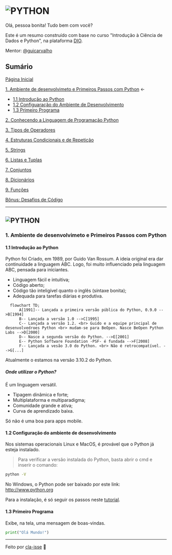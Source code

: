 # ![PYTHON](https://img.shields.io/badge/Python-000?style=for-the-badge&logo=python)
Olá, pessoa bonita! Tudo bem com você? 

Este é um resumo construído com base no curso "Introdução à Ciência de Dados e Python", na plataforma [DIO](https://web.dio.me/home).

Mentor: [@guicarvalho](https://github.com/guicarvalho)

## Sumário

[Página Inicial](./README.md)

[1. Ambiente de desenvolvimeto e Primeiros Passos com Python](./1-primeiros_passos.md#1-ambiente-de-desenvolvimeto-e-primeiros-passos-com-python) <-
* [1.1 Introdução ao Python](#11-introdução-ao-python)
* [1.2 Configuaração do Ambiente de Desenvolvimento](#12-configuração-do-ambiente-de-desenvolvimento)
* [1.3 Primeiro Programa](#13-primeiro-programa)

[2. Conhecendo a Linguagem de Programação Python](./2-introducao.md)

[3. Tipos de Operadores](./3-operadores.md)

[4. Estruturas Condicionais e de Repetição](./4-condicao_e_repeticao.md)

[5. Strings](./5-strings.md)

[6. Listas e Tuplas](./6-listas_e_tuplas.md)

[7. Conjuntos](./7-conjuntos.md)

[8. Dicionários](./8-dicionarios.md)

[9. Funções](./9-funcoes.md)

[Bônus: Desafios de Código](./challenges/)

---

## ![PYTHON](https://img.shields.io/badge/Python-000?style=for-the-badge&logo=python)

### 1. Ambiente de desenvolvimeto e Primeiros Passos com Python

#### 1.1 Introdução ao Python

Python foi Criado, em 1989, por Guido Van Rossum. A ideia original era dar continuidade a linguagem ABC. Logo, foi muito influenciado pela linguagem ABC, pensada para iniciantes.

* Linguagem fácil e intuitiva;
* Código aberto;
* Código tão inteligível quanto o inglês (síntaxe bonita);
* Adequada para tarefas diárias e produtiva.

```mermaid
  flowchart TD;
      A[1991]-- Lançada a primeira versão pública do Python, 0.9.0 -->B[1994]
      B-- Lançada a versão 1.0 -->C[1995]
      C-- Lançada a versão 1.2. <br> Guido e a equipe principal de desenvolvedroes Python <br> mudam-se para BeOpen. Nasce BeOpen Python Labs -->D[2000]
      D-- Nasce a segunda versão do Python. -->E[2001]
      E-- Python Software Foundation -PSF- é fundada -->F[2008]
      F-- Lançada a vesão 3.0 do Python. <br> Não é retrocompatível. -->G[...]
```
Atualmente o estamos na versão 3.10.2 do Python.

##### Onde utilizar o Python?

É um linguagem versátil. 
* Tipagem dinâmica e forte;
* Multiplataforma e multiparadigma;
* Comunidade grande e ativa;
* Curva de aprendizado baixa.

Só não é uma boa para apps mobile.

#### 1.2 Configuração do ambiente de desenvolvimento

Nos sistemas operacionais Linux e MacOS, é provável que o Python já esteja instalado.

> Para verificar a versão instalada do Python, basta abrir o cmd e inserir o comando:

```cmd
python -V
```

No Windows, o Python pode ser baixado por este link: http://www.python.org

Para a instalação, é só seguir os passos neste [tutorial](https://python.org.br/instalacao-windows/.).

#### 1.3 Primeiro Programa

Exibe, na tela, uma mensagem de boas-vindas.

```python
print("Olá Mundo!")
```
---
Feito por [cla-isse](https://github.com/cla-isse) 💜